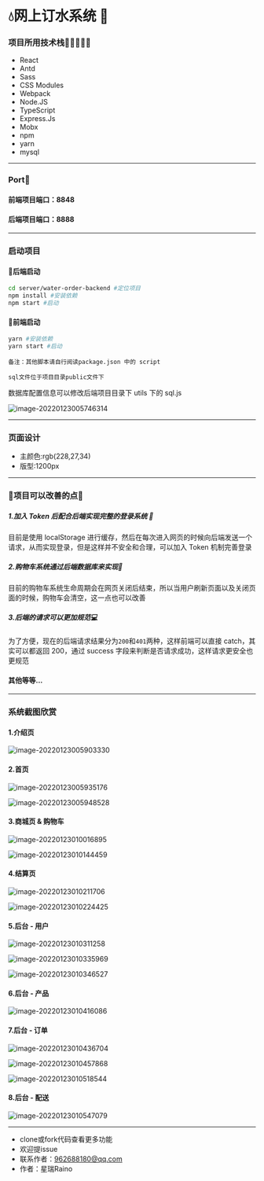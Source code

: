 # :droplet:网上订水系统 🌊

### 项目所用技术栈:blue_heart::green_heart::purple_heart::yellow_heart::heartpulse:

- React
- Antd
- Sass
- CSS Modules
- Webpack
- Node.JS
- TypeScript
- Express.Js
- Mobx
- npm
- yarn
- mysql

---

### Port:thought_balloon:

#### 前端项目端口：8848

#### 后端项目端口：8888

---

### 启动项目

#### :cherry_blossom:后端启动

```bash
cd server/water-order-backend #定位项目
npm install #安装依赖
npm start #启动
```

#### :seedling:前端启动

```bash
yarn #安装依赖
yarn start #启动
```

`备注：其他脚本请自行阅读package.json 中的 script`

`sql文件位于项目目录public文件下`

数据库配置信息可以修改后端项目目录下 utils 下的 sql.js

![image-20220123005746314](https://github.com/Raino2/WaterOrder/blob/master/src/assets/images/image-20220123005746314.png)

---

### 页面设计

- 主颜色:rgb(228,27,34)
- 版型:1200px

---

### :ghost:项目可以改善的点:ghost:

##### 1.加入 Token 后配合后端实现完整的登录系统 :key:

目前是使用 localStorage 进行缓存，然后在每次进入网页的时候向后端发送一个请求，从而实现登录，但是这样并不安全和合理，可以加入 Token 机制完善登录

##### 2.购物车系统通过后端数据库来实现:lollipop:

目前的购物车系统生命周期会在网页关闭后结束，所以当用户刷新页面以及关闭页面的时候，购物车会清空，这一点也可以改善

##### 3.后端的请求可以更加规范:computer:

为了方便，现在的后端请求结果分为`200`和`401`两种，这样前端可以直接 catch，其实可以都返回 200，通过 success 字段来判断是否请求成功，这样请求更安全也更规范

#### 其他等等...

---

### 系统截图欣赏

#### 1.介绍页

![image-20220123005903330](https://github.com/Raino2/WaterOrder/blob/master/src/assets/images/image-20220123005903330.png)

#### 2.首页

![image-20220123005935176](https://github.com/Raino2/WaterOrder/blob/master/src/assets/images/image-20220123005935176.png)

![image-20220123005948528](https://github.com/Raino2/WaterOrder/blob/master/src/assets/images/image-20220123005948528.png)

#### 3.商城页 & 购物车

![image-20220123010016895](https://github.com/Raino2/WaterOrder/blob/master/src/assets/images/image-20220123010016895.png)

![image-20220123010144459](https://github.com/Raino2/WaterOrder/blob/master/src/assets/images/image-20220123010144459.png)

#### 4.结算页

![image-20220123010211706](https://github.com/Raino2/WaterOrder/blob/master/src/assets/images/image-20220123010211706.png)

![image-20220123010224425](https://github.com/Raino2/WaterOrder/blob/master/src/assets/images/image-20220123010224425.png)

#### 5.后台 - 用户

![image-20220123010311258](https://github.com/Raino2/WaterOrder/blob/master/src/assets/images/image-20220123010311258.png)

![image-20220123010335969](https://github.com/Raino2/WaterOrder/blob/master/src/assets/images/image-20220123010335969.png)

![image-20220123010346527](https://github.com/Raino2/WaterOrder/blob/master/src/assets/images/image-20220123010346527.png)

#### 6.后台 - 产品

![image-20220123010416086](https://github.com/Raino2/WaterOrder/blob/master/src/assets/images/image-20220123010416086.png)

#### 7.后台 - 订单

![image-20220123010436704](https://github.com/Raino2/WaterOrder/blob/master/src/assets/images/image-20220123010436704.png)

![image-20220123010457868](https://github.com/Raino2/WaterOrder/blob/master/src/assets/images/image-20220123010457868.png)

![image-20220123010518544](https://github.com/Raino2/WaterOrder/blob/master/src/assets/images/image-20220123010518544.png)

#### 8.后台 - 配送

![image-20220123010547079](https://github.com/Raino2/WaterOrder/blob/master/src/assets/images/image-20220123010547079.png)

---

- clone或fork代码查看更多功能
- 欢迎提issue
- 联系作者：962688180@qq.com
- 作者：星瑞Raino

